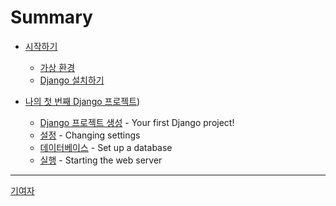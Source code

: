 # Summary

- [시작하기](ch01-시작하기/index.md)
  - [가상 환경](ch01-시작하기/sec01-가상-환경.md)
  - [Django 설치하기](ch01-시작하기/sec02-Django-설치하기.md)

- [나의 첫 번째 Django 프로젝트](ch02-나의-첫-번째-Django-프로젝트/index.md))
  - [Django 프로젝트 생성](ch02-나의-첫-번째-Django-프로젝트/sec01-Django-프로젝트-생성.md) - Your first Django project!
  - [설정](ch02-나의-첫-번째-Django-프로젝트/sec02-설정.md) - Changing settings
  - [데이터베이스](ch02-나의-첫-번째-Django-프로젝트/sec03-데이터베이스.md) - Set up a database
  - [실행](ch02-나의-첫-번째-Django-프로젝트/sec04-실행.md) - Starting the web server

---

[기여자](기여자.md)